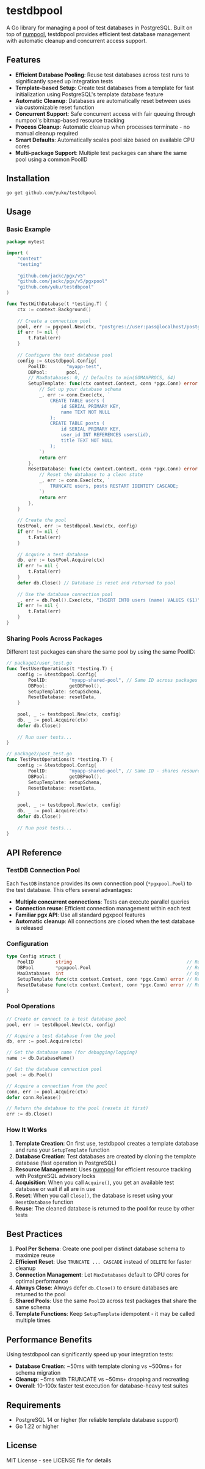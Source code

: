 # testdbpool

A Go library for managing a pool of test databases in PostgreSQL. Built on top of [numpool](https://github.com/yuku/numpool), testdbpool provides efficient test database management with automatic cleanup and concurrent access support.

## Features

- **Efficient Database Pooling**: Reuse test databases across test runs to significantly speed up integration tests
- **Template-based Setup**: Create test databases from a template for fast initialization using PostgreSQL's template database feature
- **Automatic Cleanup**: Databases are automatically reset between uses via customizable reset function
- **Concurrent Support**: Safe concurrent access with fair queuing through numpool's bitmap-based resource tracking
- **Process Cleanup**: Automatic cleanup when processes terminate - no manual cleanup required
- **Smart Defaults**: Automatically scales pool size based on available CPU cores
- **Multi-package Support**: Multiple test packages can share the same pool using a common PoolID

## Installation

```bash
go get github.com/yuku/testdbpool
```

## Usage

### Basic Example

```go
package mytest

import (
    "context"
    "testing"
    
    "github.com/jackc/pgx/v5"
    "github.com/jackc/pgx/v5/pgxpool"
    "github.com/yuku/testdbpool"
)

func TestWithDatabase(t *testing.T) {
    ctx := context.Background()
    
    // Create a connection pool
    pool, err := pgxpool.New(ctx, "postgres://user:pass@localhost/postgres")
    if err != nil {
        t.Fatal(err)
    }
    
    // Configure the test database pool
    config := &testdbpool.Config{
        PoolID:       "myapp-test",
        DBPool:       pool,
        // MaxDatabases: 0, // Defaults to min(GOMAXPROCS, 64)
        SetupTemplate: func(ctx context.Context, conn *pgx.Conn) error {
            // Set up your database schema
            _, err := conn.Exec(ctx, `
                CREATE TABLE users (
                    id SERIAL PRIMARY KEY,
                    name TEXT NOT NULL
                );
                CREATE TABLE posts (
                    id SERIAL PRIMARY KEY,
                    user_id INT REFERENCES users(id),
                    title TEXT NOT NULL
                );
            `)
            return err
        },
        ResetDatabase: func(ctx context.Context, conn *pgx.Conn) error {
            // Reset the database to a clean state
            _, err := conn.Exec(ctx, `
                TRUNCATE users, posts RESTART IDENTITY CASCADE;
            `)
            return err
        },
    }
    
    // Create the pool
    testPool, err := testdbpool.New(ctx, config)
    if err != nil {
        t.Fatal(err)
    }
    
    // Acquire a test database
    db, err := testPool.Acquire(ctx)
    if err != nil {
        t.Fatal(err)
    }
    defer db.Close() // Database is reset and returned to pool
    
    // Use the database connection pool
    _, err = db.Pool().Exec(ctx, "INSERT INTO users (name) VALUES ($1)", "Alice")
    if err != nil {
        t.Fatal(err)
    }
}
```

### Sharing Pools Across Packages

Different test packages can share the same pool by using the same PoolID:

```go
// package1/user_test.go
func TestUserOperations(t *testing.T) {
    config := &testdbpool.Config{
        PoolID:        "myapp-shared-pool", // Same ID across packages
        DBPool:        getDBPool(),
        SetupTemplate: setupSchema,
        ResetDatabase: resetData,
    }
    
    pool, _ := testdbpool.New(ctx, config)
    db, _ := pool.Acquire(ctx)
    defer db.Close()
    
    // Run user tests...
}

// package2/post_test.go  
func TestPostOperations(t *testing.T) {
    config := &testdbpool.Config{
        PoolID:        "myapp-shared-pool", // Same ID - shares resources
        DBPool:        getDBPool(),
        SetupTemplate: setupSchema,
        ResetDatabase: resetData,
    }
    
    pool, _ := testdbpool.New(ctx, config)
    db, _ := pool.Acquire(ctx)
    defer db.Close()
    
    // Run post tests...
}
```

## API Reference

### TestDB Connection Pool

Each `TestDB` instance provides its own connection pool (`*pgxpool.Pool`) to the test database. This offers several advantages:

- **Multiple concurrent connections**: Tests can execute parallel queries
- **Connection reuse**: Efficient connection management within each test
- **Familiar pgx API**: Use all standard pgxpool features
- **Automatic cleanup**: All connections are closed when the test database is released

### Configuration

```go
type Config struct {
    PoolID        string                                          // Required: Unique identifier for the pool
    DBPool        *pgxpool.Pool                                   // Required: PostgreSQL connection pool
    MaxDatabases  int                                             // Optional: Max databases (default: min(GOMAXPROCS, numpool.MaxResourcesLimit))
    SetupTemplate func(ctx context.Context, conn *pgx.Conn) error // Required: Initialize template database
    ResetDatabase func(ctx context.Context, conn *pgx.Conn) error // Required: Reset database between uses
}
```

### Pool Operations

```go
// Create or connect to a test database pool
pool, err := testdbpool.New(ctx, config)

// Acquire a test database from the pool
db, err := pool.Acquire(ctx)

// Get the database name (for debugging/logging)
name := db.DatabaseName()

// Get the database connection pool
pool := db.Pool()

// Acquire a connection from the pool
conn, err := pool.Acquire(ctx)
defer conn.Release()

// Return the database to the pool (resets it first)
err := db.Close()
```

### How It Works

1. **Template Creation**: On first use, testdbpool creates a template database and runs your `SetupTemplate` function
2. **Database Creation**: Test databases are created by cloning the template database (fast operation in PostgreSQL)
3. **Resource Management**: Uses [numpool](https://github.com/yuku/numpool) for efficient resource tracking with PostgreSQL advisory locks
4. **Acquisition**: When you call `Acquire()`, you get an available test database or wait if all are in use
5. **Reset**: When you call `Close()`, the database is reset using your `ResetDatabase` function
6. **Reuse**: The cleaned database is returned to the pool for reuse by other tests

## Best Practices

1. **Pool Per Schema**: Create one pool per distinct database schema to maximize reuse
2. **Efficient Reset**: Use `TRUNCATE ... CASCADE` instead of `DELETE` for faster cleanup
3. **Connection Management**: Let `MaxDatabases` default to CPU cores for optimal performance
4. **Always Close**: Always defer `db.Close()` to ensure databases are returned to the pool
5. **Shared Pools**: Use the same `PoolID` across test packages that share the same schema
6. **Template Functions**: Keep `SetupTemplate` idempotent - it may be called multiple times

## Performance Benefits

Using testdbpool can significantly speed up your integration tests:

- **Database Creation**: ~50ms with template cloning vs ~500ms+ for schema migration
- **Cleanup**: ~5ms with TRUNCATE vs ~50ms+ dropping and recreating
- **Overall**: 10-100x faster test execution for database-heavy test suites

## Requirements

- PostgreSQL 14 or higher (for reliable template database support)
- Go 1.22 or higher

## License

MIT License - see LICENSE file for details
